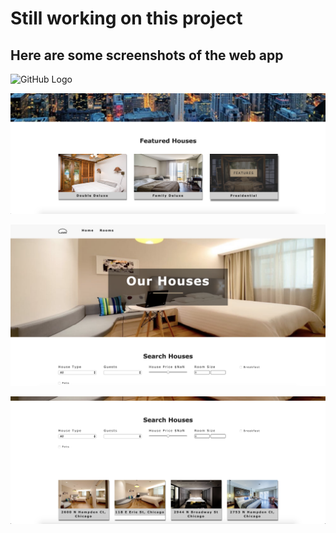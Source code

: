 # Still working on this project

## Here are some screenshots of the web app

![GitHub Logo](/src/images/screenshot1.png)

![GitHub Logo](src/images/screenshot2.png)

![GitHub Logo](src/images/screenshot3.png)

![GitHub Logo](src/images/screenshot4.png)
